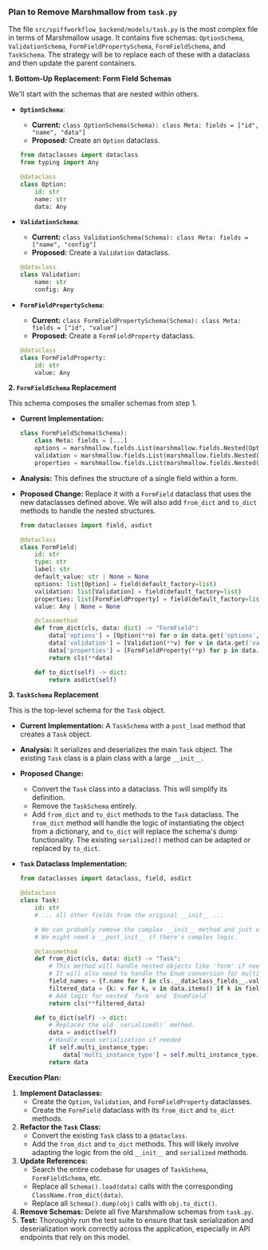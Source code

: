 ### Plan to Remove Marshmallow from `task.py`

The file `src/spiffworkflow_backend/models/task.py` is the most complex file in terms of Marshmallow usage. It contains five schemas: `OptionSchema`, `ValidationSchema`, `FormFieldPropertySchema`, `FormFieldSchema`, and `TaskSchema`. The strategy will be to replace each of these with a dataclass and then update the parent containers.

**1. Bottom-Up Replacement: Form Field Schemas**

We'll start with the schemas that are nested within others.

*   **`OptionSchema`**:
    *   **Current:** `class OptionSchema(Schema): class Meta: fields = ["id", "name", "data"]`
    *   **Proposed:** Create an `Option` dataclass.
      ```python
      from dataclasses import dataclass
      from typing import Any

      @dataclass
      class Option:
          id: str
          name: str
          data: Any
      ```

*   **`ValidationSchema`**:
    *   **Current:** `class ValidationSchema(Schema): class Meta: fields = ["name", "config"]`
    *   **Proposed:** Create a `Validation` dataclass.
      ```python
      @dataclass
      class Validation:
          name: str
          config: Any
      ```

*   **`FormFieldPropertySchema`**:
    *   **Current:** `class FormFieldPropertySchema(Schema): class Meta: fields = ["id", "value"]`
    *   **Proposed:** Create a `FormFieldProperty` dataclass.
      ```python
      @dataclass
      class FormFieldProperty:
          id: str
          value: Any
      ```

**2. `FormFieldSchema` Replacement**

This schema composes the smaller schemas from step 1.

*   **Current Implementation:**
    ```python
    class FormFieldSchema(Schema):
        class Meta: fields = [...]
        options = marshmallow.fields.List(marshmallow.fields.Nested(OptionSchema))
        validation = marshmallow.fields.List(marshmallow.fields.Nested(ValidationSchema))
        properties = marshmallow.fields.List(marshmallow.fields.Nested(FormFieldPropertySchema))
    ```
*   **Analysis:** This defines the structure of a single field within a form.
*   **Proposed Change:** Replace it with a `FormField` dataclass that uses the new dataclasses defined above. We will also add `from_dict` and `to_dict` methods to handle the nested structures.

    ```python
    from dataclasses import field, asdict

    @dataclass
    class FormField:
        id: str
        type: str
        label: str
        default_value: str | None = None
        options: list[Option] = field(default_factory=list)
        validation: list[Validation] = field(default_factory=list)
        properties: list[FormFieldProperty] = field(default_factory=list)
        value: Any | None = None

        @classmethod
        def from_dict(cls, data: dict) -> "FormField":
            data['options'] = [Option(**o) for o in data.get('options', [])]
            data['validation'] = [Validation(**v) for v in data.get('validation', [])]
            data['properties'] = [FormFieldProperty(**p) for p in data.get('properties', [])]
            return cls(**data)

        def to_dict(self) -> dict:
            return asdict(self)
    ```

**3. `TaskSchema` Replacement**

This is the top-level schema for the `Task` object.

*   **Current Implementation:** A `TaskSchema` with a `post_load` method that creates a `Task` object.
*   **Analysis:** It serializes and deserializes the main `Task` object. The existing `Task` class is a plain class with a large `__init__`.
*   **Proposed Change:**
    *   Convert the `Task` class into a dataclass. This will simplify its definition.
    *   Remove the `TaskSchema` entirely.
    *   Add `from_dict` and `to_dict` methods to the `Task` dataclass. The `from_dict` method will handle the logic of instantiating the object from a dictionary, and `to_dict` will replace the schema's dump functionality. The existing `serialized()` method can be adapted or replaced by `to_dict`.

*   **`Task` Dataclass Implementation:**

    ```python
    from dataclasses import dataclass, field, asdict

    @dataclass
    class Task:
        id: str
        # ... all other fields from the original __init__ ...

        # We can probably remove the complex __init__ method and just use the dataclass's default.
        # We might need a __post_init__ if there's complex logic.

        @classmethod
        def from_dict(cls, data: dict) -> "Task":
            # This method will handle nested objects like 'form' if needed.
            # It will also need to handle the Enum conversion for multi_instance_type.
            field_names = {f.name for f in cls.__dataclass_fields__.values()}
            filtered_data = {k: v for k, v in data.items() if k in field_names}
            # Add logic for nested `form` and `EnumField`
            return cls(**filtered_data)

        def to_dict(self) -> dict:
            # Replaces the old `serialized()` method.
            data = asdict(self)
            # Handle enum serialization if needed
            if self.multi_instance_type:
                data['multi_instance_type'] = self.multi_instance_type.value
            return data
    ```

**Execution Plan:**

1.  **Implement Dataclasses:**
    *   Create the `Option`, `Validation`, and `FormFieldProperty` dataclasses.
    *   Create the `FormField` dataclass with its `from_dict` and `to_dict` methods.
2.  **Refactor the `Task` Class:**
    *   Convert the existing `Task` class to a `@dataclass`.
    *   Add the `from_dict` and `to_dict` methods. This will likely involve adapting the logic from the old `__init__` and `serialized` methods.
3.  **Update References:**
    *   Search the entire codebase for usages of `TaskSchema`, `FormFieldSchema`, etc.
    *   Replace all `Schema().load(data)` calls with the corresponding `ClassName.from_dict(data)`.
    *   Replace all `Schema().dump(obj)` calls with `obj.to_dict()`.
4.  **Remove Schemas:** Delete all five Marshmallow schemas from `task.py`.
5.  **Test:** Thoroughly run the test suite to ensure that task serialization and deserialization work correctly across the application, especially in API endpoints that rely on this model.

